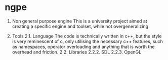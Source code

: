 # ngpe
1. Non general purpose engine
This is a university project aimed at creating a specific engine and toolset, while not overgeneralizing

2. Tools
2.1. Language
The code is technically written in c++, but the style is very reminescent of c, only utilising the necessary c++ features, such as namespaces, operator overloading and anything that is worth the overhead and friction.
2.2. Libraries
2.2.2. SDL
2.2.3. OpenGL
